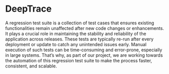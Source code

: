 

# DeepTrace

A regression test suite is a collection of test cases that ensures existing functionalities remain unaffected after new code changes or enhancements. It plays a crucial role in maintaining the stability and reliability of the application across releases. These tests are typically re-run after every deployment or update to catch any unintended issues early. Manual execution of such tests can be time-consuming and error-prone, especially in large systems. That’s why, as part of our project, we are working towards the automation of this regression test suite to make the process faster, consistent, and scalable.
